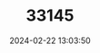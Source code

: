 ---
title: "33145"
category: "Shorea malibato"
draft: false
date: 2024-02-22 13:03:50
languages:
  Filipino; Pilipino: ["Yakal-malibato"]
---